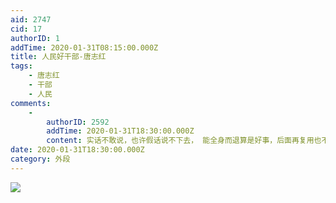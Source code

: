 ```yaml
---
aid: 2747
cid: 17
authorID: 1
addTime: 2020-01-31T08:15:00.000Z
title: 人民好干部-唐志红
tags:
    - 唐志红
    - 干部
    - 人民
comments:
    -
        authorID: 2592
        addTime: 2020-01-31T18:30:00.000Z
        content: 实话不敢说，也许假话说不下去， 能全身而退算是好事，后面再复用也不未必不可能，这人真是高。
date: 2020-01-31T18:30:00.000Z
category: 外段
---
```


![](https://i.loli.net/2020/01/31/ZM3NeXTYEVgtpAb.jpg)
